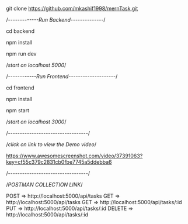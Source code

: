 
git clone  https://github.com/mkashif1998/mernTask.git


/*-------------Run Backend--------------*/

cd backend

npm install

npm run dev

/*start on localhost 5000*/


/*------------Run Frontend--------------------*/

cd frontend

npm install

npm start

/*start on localhost 3000*/

/*----------------------------------*/

/*click on link to view the Demo video*/


https://www.awesomescreenshot.com/video/37391063?key=cf55c379c2831cb0fbe7745a5ddebba6          



/*----------------------------------*/

/*POSTMAN COLLECTION LINK*/

POST =>   http://localhost:5000/api/tasks
GET =>    http://localhost:5000/api/tasks
GET =>    http://localhost:5000/api/tasks/:id
PUT =>    http://localhost:5000/api/tasks/:id
DELETE => http://localhost:5000/api/tasks/:id